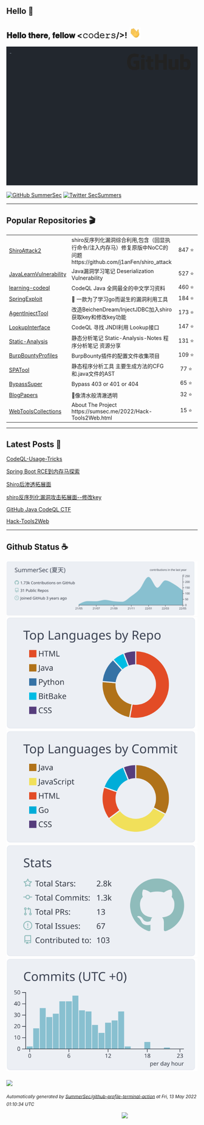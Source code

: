 ## Hello 👋

<h2> 𝐇𝐞𝐥𝐥𝐨 𝐭𝐡𝐞𝐫𝐞, 𝐟𝐞𝐥𝐥𝐨𝐰 <𝚌𝚘𝚍𝚎𝚛𝚜/>! <img src="./Hi.gif" width="30px"></h2>

![gifOS](os.gif)


 [![GitHub SummerSec](https://img.shields.io/github/followers/SummerSec?label=follow%20%40SummerSec&style=flat-square)](https://github.com/SummerSec) 
  [![Twitter SecSummers](https://img.shields.io/twitter/follow/SecSummers?style=flat-square)](https://twitter.com/SecSummers)



---

## Popular Repositories 🎬 
<table>
<tr><td><a href="https://github.com/SummerSec/ShiroAttack2">ShiroAttack2</a></td><td>shiro反序列化漏洞综合利用,包含（回显执行命令/注入内存马）修复原版中NoCC的问题 https://github.com/j1anFen/shiro_attack</td><td align="center" width="12%">847 ⭐</td></tr>
<tr><td><a href="https://github.com/SummerSec/JavaLearnVulnerability">JavaLearnVulnerability</a></td><td>Java漏洞学习笔记 Deserialization Vulnerability</td><td align="center" width="12%">527 ⭐</td></tr>
<tr><td><a href="https://github.com/SummerSec/learning-codeql">learning-codeql</a></td><td>CodeQL Java 全网最全的中文学习资料</td><td align="center" width="12%">460 ⭐</td></tr>
<tr><td><a href="https://github.com/SummerSec/SpringExploit">SpringExploit</a></td><td>🚀 一款为了学习go而诞生的漏洞利用工具</td><td align="center" width="12%">184 ⭐</td></tr>
<tr><td><a href="https://github.com/SummerSec/AgentInjectTool">AgentInjectTool</a></td><td>改造BeichenDream/InjectJDBC加入shiro获取key和修改key功能</td><td align="center" width="12%">173 ⭐</td></tr>
<tr><td><a href="https://github.com/SummerSec/LookupInterface">LookupInterface</a></td><td>CodeQL 寻找 JNDI利用 Lookup接口</td><td align="center" width="12%">147 ⭐</td></tr>
<tr><td><a href="https://github.com/SummerSec/Static-Analysis">Static-Analysis</a></td><td>静态分析笔记 Static-Analysis-Notes 程序分析笔记 资源分享</td><td align="center" width="12%">131 ⭐</td></tr>
<tr><td><a href="https://github.com/SummerSec/BurpBountyProfiles">BurpBountyProfiles</a></td><td>BurpBounty插件的配置文件收集项目</td><td align="center" width="12%">109 ⭐</td></tr>
<tr><td><a href="https://github.com/SummerSec/SPATool">SPATool</a></td><td>静态程序分析工具 主要生成方法的CFG和.java文件的AST </td><td align="center" width="12%">77 ⭐</td></tr>
<tr><td><a href="https://github.com/SummerSec/BypassSuper">BypassSuper</a></td><td>Bypass 403 or 401 or 404</td><td align="center" width="12%">65 ⭐</td></tr>
<tr><td><a href="https://github.com/SummerSec/BlogPapers">BlogPapers</a></td><td>👋像清水般清澈透明</td><td align="center" width="12%">32 ⭐</td></tr>
<tr><td><a href="https://github.com/SummerSec/WebToolsCollections">WebToolsCollections</a></td><td>About The Project https://sumsec.me/2022/Hack-Tools2Web.html</td><td align="center" width="12%">15 ⭐</td></tr>
</table>


---

## Latest Posts 📝 

[CodeQL-Usage-Tricks](https://sumsec.me/2022/CodeQL-Usage-Tricks.html)

[Spring Boot RCE到内存马探索](https://sumsec.me/2022/Spring%20Boot%20RCE%E5%88%B0%E5%86%85%E5%AD%98%E9%A9%AC%E6%8E%A2%E7%B4%A2.html)

[Shiro后渗透拓展面](https://sumsec.me/2022/Shiro%E5%90%8E%E6%B8%97%E9%80%8F%E6%8B%93%E5%B1%95%E9%9D%A2.html)

[shiro反序列化漏洞攻击拓展面--修改key](https://sumsec.me/2022/shiro%E5%8F%8D%E5%BA%8F%E5%88%97%E5%8C%96%E6%BC%8F%E6%B4%9E%E6%94%BB%E5%87%BB%E6%8B%93%E5%B1%95%E9%9D%A2--%E4%BF%AE%E6%94%B9key.html)

[GitHub Java CodeQL CTF](https://sumsec.me/2022/GitHub%20Java%20CodeQL%20CTF.html)

[Hack-Tools2Web](https://sumsec.me/2022/Hack-Tools2Web.html)


---

## Github Status ☕ 



[![](https://raw.githubusercontent.com/SummerSec/github-profile/master/profile-summary-card-output/nord_bright/0-profile-details.svg)](https://github.com/vn7n24fzkq/github-profile-summary-cards)
[![](https://raw.githubusercontent.com/SummerSec/github-profile/master/profile-summary-card-output/nord_bright/1-repos-per-language.svg)](https://github.com/vn7n24fzkq/github-profile-summary-cards) [![](https://raw.githubusercontent.com/SummerSec/github-profile/master/profile-summary-card-output/nord_bright/2-most-commit-language.svg)](https://github.com/vn7n24fzkq/github-profile-summary-cards)
[![](https://raw.githubusercontent.com/SummerSec/github-profile/master/profile-summary-card-output/nord_bright/3-stats.svg)](https://github.com/vn7n24fzkq/github-profile-summary-cards) [![](https://raw.githubusercontent.com/SummerSec/github-profile/master/profile-summary-card-output/nord_bright/4-productive-time.svg)](https://github.com/vn7n24fzkq/github-profile-summary-cards)



<img align='Middle' src="https://metrics.lecoq.io/summersec?template=classic&base.header=0&base.activity=0&base.community=0&base.repositories=0&base.metadata=0&isocalendar=1&isocalendar.duration=full-year&config.timezone=Asia%2FShanghai" width="500">

<sub><i>Automatically generated by [SummerSec/github-profile-terminal-action](https://github.com/SummerSec/github-profile-terminal-action) at Fri, 13 May 2022 01:10:34 UTC</i></sub>


 <img align='Right' src="https://profile-counter.glitch.me/summersec/count.svg" width="200">

